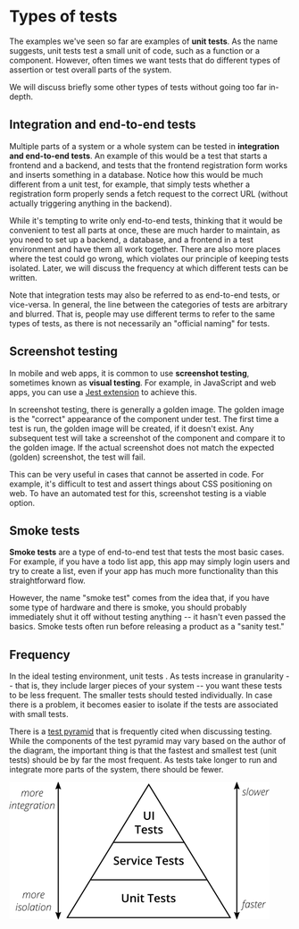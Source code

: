# Types of tests
The examples we've seen so far are examples of **unit tests**. As the name
suggests, unit tests test a small unit of code, such as a function or a
component. However, often times we want tests that do different types of
assertion or test overall parts of the system.

We will discuss briefly some other types of tests without going too far
in-depth. 

## Integration and end-to-end tests
Multiple parts of a system or a whole system can be tested in **integration and end-to-end tests**. An example of this would be a test that starts a frontend and a backend, and tests that the frontend registration form works and inserts something in a database. Notice how this would be much different from a unit test, for example, that simply tests whether a registration form properly sends a fetch request to the correct URL (without actually triggering anything in the backend).

While it's tempting to write only end-to-end tests, thinking that it would be
convenient to test all parts at once, these are much harder to
maintain, as you need to set up a backend, a database, and a frontend in a test
environment and have them all work together. There are also more places where
the test could go wrong, which violates our principle of keeping tests isolated.
Later, we will discuss the frequency at which different tests can be written.

Note that integration tests
 may also be referred to as end-to-end tests, or vice-versa. In general, the
line between the categories of tests are arbitrary and blurred. That is, people
may use different terms to refer to the same types of tests, as there is not
necessarily an "official naming" for tests.

## Screenshot testing
In mobile and web apps, it is common to use **screenshot testing**, sometimes
known as **visual testing**. For example, in JavaScript and web apps, you can
use a [Jest
extension](https://bonitasoft.medium.com/automated-visual-regression-testing-with-typescript-puppeteer-jest-and-jest-image-snapshot-2250348bb334)
to achieve this.

In screenshot testing, there is generally a golden image. The golden image is
the "correct" appearance of the component under test. The first time a test is
run, the golden image will be created, if it doesn't exist. Any subsequent test
will take a screenshot of the component and compare it to the golden image. If
the actual screenshot does not match the expected (golden) screenshot, the test
will fail.

This can be very useful in cases that cannot be asserted in code. For example,
it's difficult to test and assert things about CSS positioning on web. To have
an automated test for this, screenshot testing is a viable option.

## Smoke tests
**Smoke tests** are a type of end-to-end test that tests the most basic cases.
For example, if you have a todo list app, this app may simply login users and
try to create a list, even if your app has much more functionality than this
straightforward flow.

However, the name "smoke test" comes from the idea that, if you have some type
of hardware and there is smoke, you should probably immediately shut it off
without testing anything -- it hasn't even passed the basics. Smoke tests often
run before releasing a product as a "sanity test."

## Frequency
In the ideal testing environment, unit tests . As tests increase in granularity
-- that is, they include larger pieces of your system -- you want these tests to
be less frequent. The smaller tests should tested individually. In case there is
a problem, it becomes easier to isolate if the tests are associated with small
tests.

There is a [test
pyramid](https://martinfowler.com/articles/practical-test-pyramid.html) that is
frequently cited when discussing testing. While the components of the test
pyramid may vary based on the author of the diagram, the important thing is that
the fastest and smallest test (unit tests) should be by far the most frequent.
As tests take longer to run and integrate more parts of the system, there should
be fewer.

![Test pyramid](../assets/test-pyramid.png)
